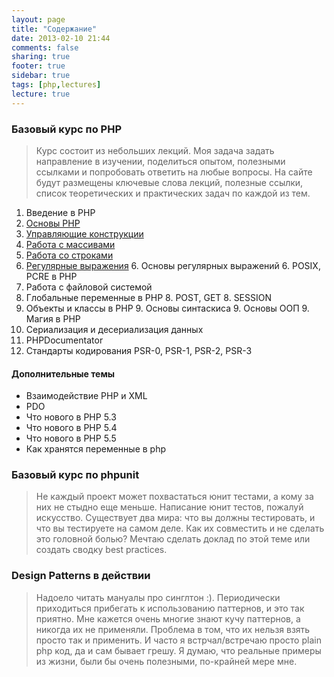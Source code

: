 ```yaml
---
layout: page
title: "Содержание"
date: 2013-02-10 21:44
comments: false
sharing: true
footer: true
sidebar: true
tags: [php,lectures]
lecture: true
---
```

### Базовый курс по PHP

> Курс состоит из небольших лекций. Моя задача задать направление в изучении, поделиться опытом, полезными ссылками и попробовать ответить на любые вопросы.
На сайте будут размещены ключевые слова лекций, полезные ссылки, список теоретических и практических задач по каждой из тем.


 1. Введение в PHP
 2. [Основы PHP](02-php-basics.html)
 3. [Управляющие конструкции](03-control-structures.html)
 4. [Работа с массивами](04-working-with-arrays.html)
 5. [Работа со строками](05-working-with-strings.html)
 6. [Регулярные выражения](06-regular-expressions.html)
     6. Основы регулярных выражений
     6. POSIX, PCRE в PHP
 7. Работа с файловой системой
 8. Глобальные переменные в PHP
     8. POST, GET
     8. SESSION
 9. Объекты и классы в PHP
     9. Основы синтаскиса
     9. Основы ООП
     9. Магия в PHP
 10. Сериализация и десериализация данных
 11. PHPDocumentator
 12. Стандарты кодирования PSR-0, PSR-1, PSR-2, PSR-3

#### Дополнительные темы
 * Взаимодействие PHP и XML
 * PDO
 * Что нового в PHP 5.3
 * Что нового в PHP 5.4
 * Что нового в PHP 5.5
 * Как хранятся переменные в php

### Базовый курс по phpunit

> Не каждый проект может похвастаться юнит тестами, а кому за них не стыдно еще меньше. Написание юнит тестов, пожалуй искусство.
Существует два мира: что вы должны тестировать, и что вы тестируете на самом деле. Как их совместить и не сделать это головной болью?
Мечтаю сделать доклад по этой теме или создать сводку best practices.

### Design Patterns в действии

> Надоело читать мануалы про синглтон :). Периодически приходиться прибегать к использованию паттернов, и это так приятно.
Мне кажется очень многие знают кучу паттернов, а никогда их не применяли. Проблема в том, что их нельзя взять просто так и применить.
И часто я встрчал/встречаю просто plain php код, да и сам бывает грешу. Я думаю, что реальные примеры из жизни, были бы очень полезными, по-крайней мере мне.
